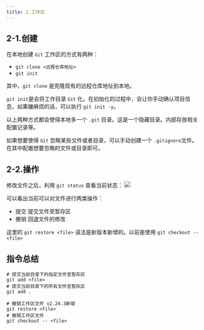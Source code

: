 ```yaml
---
title: 2.工作区
---
```


## 2-1.创建

在本地创建 `Git` 工作区的方式有两种：

- `git clone <远程仓库地址>`
- `git init`

其中，`git clone` 是克隆现有的远程仓库地址到本地。

`git init`是会将工作目录 `Git` 化。在初始化的过程中，会让你手动确认项目信息。如果嫌麻烦的话，可以执行 `git init -y`。

以上两种方式都会使得本地多一个 `.git` 目录。这是一个隐藏目录。内部存放相关配置记录等。

如果想要使得 `Git` 忽略某些文件或者目录，可以手动创建一个 `.gitignore`文件。在其中配置想要忽略的文件或目录即可。

## 2-2.操作
修改文件之后，利用 `git status` 查看当前状态：
![](https://tva1.sinaimg.cn/large/008eGmZEly1gp25molneaj30t807yjsq.jpg)

可以看出当前可以对文件进行两类操作：
- 提交 提交文件至暂存区
- 撤销 回退文件的修改

这里的 `git restore <file>` 语法是新版本新增的。以前是使用 `git checkout -- <file>`

## 指令总结
```shell
# 提交当前目录下的指定文件至暂存区
git add <file>
# 提交当前目录下的所有文件至暂存区
git add .

# 撤销工作区文件 v2.24.3新增
git restore <file>
# 撤销工作区文件
git checkout -- <file>
```


